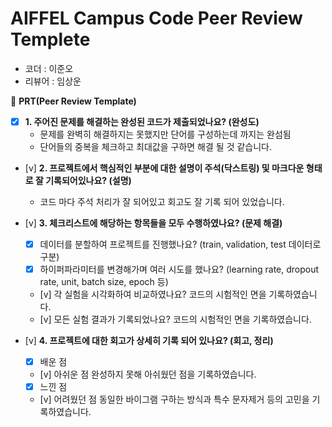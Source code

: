 # AIFFEL Campus Code Peer Review Templete
- 코더 : 이준오  
- 리뷰어 : 임상운  




🔑 **PRT(Peer Review Template)**
- [x]  **1. 주어진 문제를 해결하는 완성된 코드가 제출되었나요? (완성도)**
    - 문제를 완벽히 해결하지는 못했지만 단어를 구성하는데 까지는 완섬됨 
    - 단어들의 중복을 체크하고 최대값을 구하면 해결 될 것 같습니다.
      

- [v]  **2. 프로젝트에서 핵심적인 부분에 대한 설명이 주석(닥스트링) 및 마크다운 형태로 잘 기록되어있나요? (설명)**
    - 코드 마다 주석 처리가 잘 되어있고 회고도 잘 기록 되어 있었습니다.

- [v]   **3. 체크리스트에 해당하는 항목들을 모두 수행하였나요? (문제 해결)**
    - [x]  데이터를 분할하여 프로젝트를 진행했나요? (train, validation, test 데이터로 구분)
    - [x]  하이퍼파라미터를 변경해가며 여러 시도를 했나요? (learning rate, dropout rate, unit, batch size, epoch 등)
    - [v]  각 실험을 시각화하여 비교하였나요?
	   코드의 시험적인 면을 기록하였습니다.
    - [v]  모든 실험 결과가 기록되었나요?
	   코드의 시험적인 면을 기록하였습니다.

- [v]  **4. 프로젝트에 대한 회고가 상세히 기록 되어 있나요? (회고, 정리)**
    - [x]  배운 점
    - [v]  아쉬운 점
	   완성하지 못해 아쉬웠던 점을 기록하였습니다.
    - [x]  느낀 점
    - [v]  어려웠던 점
	   동일한 바이그램 구하는 방식과 특수 문자제거 등의 고민을 기록하였습니다. 
